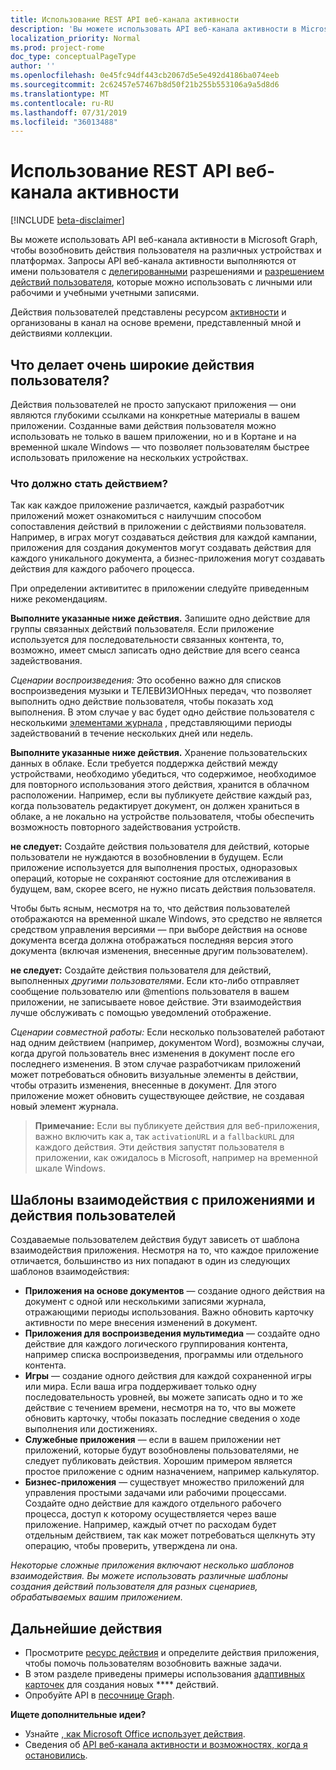 ```yaml
---
title: Использование REST API веб-канала активности
description: 'Вы можете использовать API веб-канала активности в Microsoft Graph, чтобы возобновить действия пользователя на различных устройствах и платформах. Запросы API веб-канала активности выполняются от имени пользователя с делегированными разрешениями и разрешением действий пользователя, которые можно использовать с личными или рабочими и учебными учетными записями. '
localization_priority: Normal
ms.prod: project-rome
doc_type: conceptualPageType
author: ''
ms.openlocfilehash: 0e45fc94df443cb2067d5e5e492d4186ba074eeb
ms.sourcegitcommit: 2c62457e57467b8d50f21b255b553106a9a5d8d6
ms.translationtype: MT
ms.contentlocale: ru-RU
ms.lasthandoff: 07/31/2019
ms.locfileid: "36013488"
---
```

# <a name="use-the-activity-feed-rest-api"></a>Использование REST API веб-канала активности

[!INCLUDE [beta-disclaimer](../../includes/beta-disclaimer.md)]


Вы можете использовать API веб-канала активности в Microsoft Graph, чтобы возобновить действия пользователя на различных устройствах и платформах. Запросы API веб-канала активности выполняются от имени пользователя с [делегированными](/graph/permissions-reference#delegated-permissions-application-permissions-and-effective-permissions) разрешениями и [разрешением действий пользователя](/graph/permissions-reference), которые можно использовать с личными или рабочими и учебными учетными записями. 

Действия пользователей представлены ресурсом [активности](https://developer.microsoft.com/graph/docs/api-reference/beta/resources/projectrome_activity) и организованы в канал на основе времени, представленный мной и действиями коллекции. 
<!-- Add missing content.
Each activity represents a unique... 
-->
## <a name="what-makes-a-great-user-activity"></a>Что делает очень широкие действия пользователя?

Действия пользователей не просто запускают приложения — они являются глубокими ссылками на конкретные материалы в вашем приложении. Созданные вами действия пользователя можно использовать не только в вашем приложении, но и в Кортане и на временной шкале Windows — что позволяет пользователям быстрее использовать приложение на нескольких устройствах.  

### <a name="what-should-become-an-activity"></a>Что должно стать действием? 

Так как каждое приложение различается, каждый разработчик приложений может ознакомиться с наилучшим способом сопоставления действий в приложении с действиями пользователя. Например, в играх могут создаваться действия для каждой кампании, приложения для создания документов могут создавать действия для каждого уникального документа, а бизнес-приложения могут создавать действия для каждого рабочего процесса. 

При определении активититес в приложении следуйте приведенным ниже рекомендациям.

**Выполните указанные ниже действия.** Запишите одно действие для группы связанных действий пользователя. Если приложение используется для последовательности связанных контента, то, возможно, имеет смысл записать одно действие для всего сеанса задействования.  

*Сценарии воспроизведения:* Это особенно важно для списков воспроизведения музыки и ТЕЛЕВИЗИОНных передач, что позволяет выполнить одно действие пользователя, чтобы показать ход выполнения. В этом случае у вас будет одно действие пользователя с несколькими [элементами журнала](https://developer.microsoft.com/graph/docs/api-reference/beta/resources/projectrome_historyitem) , представляющими периоды задействований в течение нескольких дней или недель.  

**Выполните указанные ниже действия.** Хранение пользовательских данных в облаке. Если требуется поддержка действий между устройствами, необходимо убедиться, что содержимое, необходимое для повторного использования этого действия, хранится в облачном расположении. Например, если вы публикуете действие каждый раз, когда пользователь редактирует документ, он должен храниться в облаке, а не локально на устройстве пользователя, чтобы обеспечить возможность повторного задействования устройств.  

**не следует:** Создайте действия пользователя для действий, которые пользователи не нуждаются в возобновлении в будущем. Если приложение используется для выполнения простых, одноразовых операций, которые не сохраняют состояние для отслеживания в будущем, вам, скорее всего, не нужно писать действия пользователя. 

Чтобы быть ясным, несмотря на то, что действия пользователей отображаются на временной шкале Windows, это средство не является средством управления версиями — при выборе действия на основе документа всегда должна отображаться последняя версия этого документа (включая изменения, внесенные другим пользователем).

**не следует:** Создайте действия пользователя для действий, выполненных *другими пользователями*. Если кто-либо отправляет сообщение пользователю или @mentions пользователя в вашем приложении, не записываете новое действие. Эти взаимодействия лучше обслуживать с помощью уведомлений отображение.  

*Сценарии совместной работы:* Если несколько пользователей работают над одним действием (например, документом Word), возможны случаи, когда другой пользователь внес изменения в документ после его последнего изменения. В этом случае разработчикам приложений может потребоваться обновить визуальные элементы в действии, чтобы отразить изменения, внесенные в документ. Для этого приложение может обновить существующее действие, не создавая новый элемент журнала. 

>**Примечание:** Если вы публикуете действия для веб-приложения, важно включить как a, так `activationURL` и a `fallbackURL` для каждого действия. Эти действия запустят пользователя в приложении, как ожидалось в Microsoft, например на временной шкале Windows. 

## <a name="app-interaction-patterns-and-user-activities"></a>Шаблоны взаимодействия с приложениями и действия пользователей 
Создаваемые пользователем действия будут зависеть от шаблона взаимодействия приложения. Несмотря на то, что каждое приложение отличается, большинство из них попадают в один из следующих шаблонов взаимодействия: 

* **Приложения на основе документов** — создание одного действия на документ с одной или несколькими записями журнала, отражающими периоды использования. Важно обновить карточку активности по мере внесения изменений в документ. 
* **Приложения для воспроизведения мультимедиа** — создайте одно действие для каждого логического группирования контента, например списка воспроизведения, программы или отдельного контента. 
* **Игры** — создание одного действия для каждой сохраненной игры или мира. Если ваша игра поддерживает только одну последовательность уровней, вы можете записать одно и то же действие с течением времени, несмотря на то, что вы можете обновить карточку, чтобы показать последние сведения о ходе выполнения или достижениях. 
* **Служебные приложения** — если в вашем приложении нет приложений, которые будут возобновлены пользователями, не следует публиковать действия. Хорошим примером является простое приложение с одним назначением, например калькулятор. 
* **Бизнес-приложения** — существует множество приложений для управления простыми задачами или рабочими процессами. Создайте одно действие для каждого отдельного рабочего процесса, доступ к которому осуществляется через ваше приложение. Например, каждый отчет по расходам будет отдельным действием, так как может потребоваться щелкнуть эту операцию, чтобы проверить, утверждена ли она.

*Некоторые сложные приложения включают несколько шаблонов взаимодействия. Вы можете использовать различные шаблоны создания действий пользователя для разных сценариев, обрабатываемых вашим приложением.*

<!-- Add content or remove H2.
## Common use cases 
-->

## <a name="next-steps"></a>Дальнейшие действия

- Просмотрите [ресурс действия](https://developer.microsoft.com/graph/docs/api-reference/beta/resources/projectrome_activity) и определите действия приложения, чтобы помочь пользователям возобновить важные задачи.
- В этом разделе приведены примеры использования [адаптивных карточек](https://adaptivecards.io/samples/) для создания новых **** действий.  
- Опробуйте API в [песочнице Graph](https://developer.microsoft.com/graph/graph-explorer).

**Ищете дополнительные идеи?** 

- Узнайте [, как Microsoft Office использует действия](https://channel9.msdn.com/events/Build/2017/B8108).
- Сведения об [API веб-канала активности и возможностях, когда я остановились](https://channel9.msdn.com/Events/Windows/Windows-Developer-Day-Fall-Creators-Update/WinDev011).
